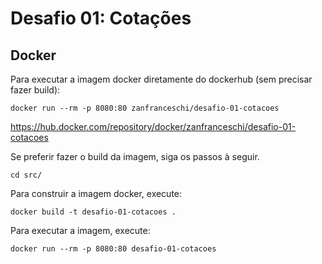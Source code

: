 # Desafio 01: Cotações

## Docker
Para executar a imagem docker diretamente do dockerhub (sem precisar fazer build):

```docker run --rm -p 8080:80 zanfranceschi/desafio-01-cotacoes```

https://hub.docker.com/repository/docker/zanfranceschi/desafio-01-cotacoes


Se preferir fazer o build da imagem, siga os passos à seguir.

```cd src/```


Para construir a imagem docker, execute:

```docker build -t desafio-01-cotacoes .```


Para executar a imagem, execute:

```docker run --rm -p 8080:80 desafio-01-cotacoes```
